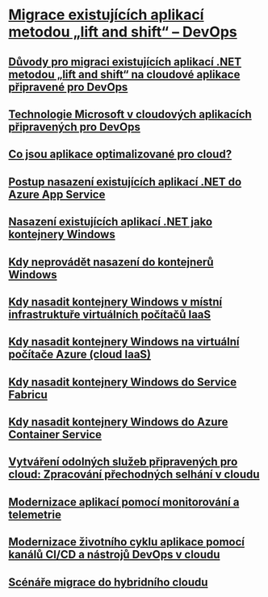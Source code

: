 # [Migrace existujících aplikací metodou „lift and shift“ – DevOps](index.md)
## [Důvody pro migraci existujících aplikací .NET metodou „lift and shift“ na cloudové aplikace připravené pro DevOps](reasons-to-lift-and-shift-existing-net-apps-to-cloud-devops-ready-applications.md)
## [Technologie Microsoft v cloudových aplikacích připravených pro DevOps](microsoft-technologies-in-cloud-devops-ready-applications.md)
## [Co jsou aplikace optimalizované pro cloud?](what-about-cloud-optimized-applications.md)
## [Postup nasazení existujících aplikací .NET do Azure App Service](how-to-deploy-existing-net-apps-to-azure-app-service.md)
## [Nasazení existujících aplikací .NET jako kontejnery Windows](deploy-existing-net-apps-as-windows-containers.md)
## [Kdy neprovádět nasazení do kontejnerů Windows](when-not-to-deploy-to-windows-containers.md)
## [Kdy nasadit kontejnery Windows v místní infrastruktuře virtuálních počítačů IaaS](when-to-deploy-windows-containers-in-your-on-premises-iaas-vm-infrastructure.md)
## [Kdy nasadit kontejnery Windows na virtuální počítače Azure (cloud IaaS)](when-to-deploy-windows-containers-to-azure-vms-iaas-cloud.md)
## [Kdy nasadit kontejnery Windows do Service Fabricu](when-to-deploy-windows-containers-to-service-fabric.md)
## [Kdy nasadit kontejnery Windows do Azure Container Service](when-to-deploy-windows-containers-to-azure-container-service-kubernetes.md)
## [Vytváření odolných služeb připravených pro cloud: Zpracování přechodných selhání v cloudu](build-resilient-services-ready-for-the-cloud-embrace-transient-failures-in-the-cloud.md)
## [Modernizace aplikací pomocí monitorování a telemetrie](modernize-your-apps-with-monitoring-and-telemetry.md)
## [Modernizace životního cyklu aplikace pomocí kanálů CI/CD a nástrojů DevOps v cloudu](modernize-your-apps-lifecycle-with-ci-cd-pipelines-and-devops-tools-in-the-cloud.md)
## [Scénáře migrace do hybridního cloudu](migrate-to-hybrid-cloud-scenarios.md)
